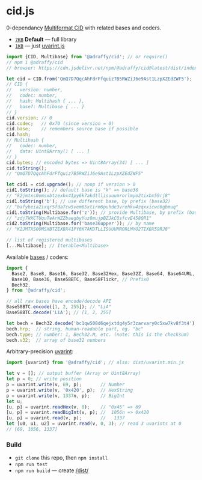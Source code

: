 # cid.js
0-dependancy [Multiformat CID](https://github.com/multiformats/cid/blob/master/README.md) with related bases and coders.

* [`7KB`](./dist/index.min.js) **Default** — full library
* [`1KB`](./dist/uvarint.min.js) — just [uvarint.js](./src/uvarint.js)

```js
import {CID, Multibase} from '@adraffy/cid'; // or require()
// npm i @adraffy/cid
// browser: https://cdn.jsdelivr.net/npm/@adraffy/cid@latest/dist/index.min.js

let cid = CID.from('QmQ7D7QqcAhFdrFfquiz7B5RWZiJ6e9Ast1LzpXZEdZWF5');
// CID {
//   version: number,
//   codec: number,
//   hash: Multihash { ... },
//   base?: Multibase { ... }
// }
cid.version; // 0
cid.codec;   // 0x70 (since version = 0)
cid.base;    // remembers source base if possible
cid.hash;
// Multihash {
//   codec: number,
//   data: Uint8Array() [ ... ]
// }
cid.bytes; // encoded bytes => Uint8Array(34) [ ... ]
cid.toString();
// "QmQ7D7QqcAhFdrFfquiz7B5RWZiJ6e9Ast1LzpXZEdZWF5"

let cid1 = cid.upgrade(); // noop if version > 0
cid1.toString(); // default base is "k" => base36
// "k2jmtxs0omsxbtzexbx41py6k7akdtllisuuumrorlmyo2tixbx59rj8"
cid1.toString('b'); // use different base, by prefix (base32)
// "bafybeia2ixqr5fda7cw5vem65xtirm6puhde3vrehkv4zqxxicwc6gbmuq" 
cid1.toString(Multibase.for('z')); // provide Multibase, by prefix (base58btc)
// "zdj7WXCTUquTeArWZZbaegbyYuz8mujpBZJkCQsfcvE458QR1" 
cid2.toString(Multibase.for('base36upper')); // by name
// "K2JMTXS0OMSXBTZEXBX41PY6K7AKDTLLISUUUMRORLMYO2TIXBX59RJ8" 

// list of registered multibases
[...Multibase]; // Iterable<Multibase>
```

Available [bases](./src/bases.js#L60) / coders:
```js
import {
  Base2, Base8, Base16, Base32, Base32Hex, Base32Z, Base64, Base64URL, // RFC4648
  Base10, Base36, Base58BTC, Base58Flickr, // Prefix0
  Bech32,
} from '@adraffy/cid';

// all raw bases have encode/decode API
Base58BTC.encode([1, 2, 255]); // "LiA"
Base58BTC.decode('LiA'); // [1, 2, 255]

let bech = Bech32.decode('bc1qw508d6qejxtdg4y5r3zarvary0c5xw7kv8f3t4');
bech.hrp;  // string, human-readable part, eg. "bc"
bech.type; // number: 1, Bech32.M, etc. (note: this is the checksum)
bech.v32;  // array of base32 numbers
```

Arbitrary-precision [uvarint](./src/uvarint.js):
```js
import {uvarint} from '@adraffy/cid'; // also: dist/uvarint.min.js

let v = []; // output buffer (Array or Uint8Array)
let p = 0; // write position
p = uvarint.write(v, 69, p);       // Number
p = uvarint.write(v, '0x420', p);  // HexString
p = uvarint.write(v, 1337n, p);    // BigInt
let u;
[u, p] = uvarint.readHex(v, 0);    // "0x45" => 69
[u, p] = uvarint.readBigInt(v, p); //  1056n => 0x420
[u, p] = uvarint.read(v, p);       //   1337
let [u0, u1, u2] = uvarint.read(v, 0, 3); // read 3 uvarints at 0
// [69, 1056, 1337]
```

### Build

* `git clone` this repo, then `npm install` 
* `npm run test`
* `npm run build` — create [/dist/](./dist/)
